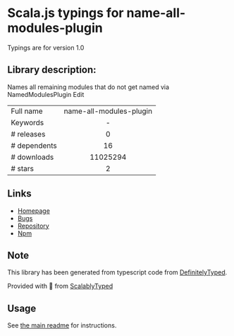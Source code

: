 
# Scala.js typings for name-all-modules-plugin

Typings are for version 1.0

## Library description:
Names all remaining modules that do not get named via NamedModulesPlugin Edit

|                    |                 |
| ------------------ | :-------------: |
| Full name          | name-all-modules-plugin |
| Keywords           | - |
| # releases         | 0 |
| # dependents       | 16 |
| # downloads        | 11025294 |
| # stars            | 2 |

## Links
- [Homepage](https://github.com/timse/name-all-modules-plugin#readme)
- [Bugs](https://github.com/timse/name-all-modules-plugin/issues)
- [Repository](https://github.com/timse/name-all-modules-plugin)
- [Npm](https://www.npmjs.com/package/name-all-modules-plugin)
    


## Note
This library has been generated from typescript code from [DefinitelyTyped](https://definitelytyped.org).

Provided with :purple_heart: from [ScalablyTyped](https://github.com/oyvindberg/ScalablyTyped)

## Usage
See [the main readme](../../readme.md) for instructions.


